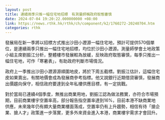 ```yaml
---
layout: post
title: 連續兩季只推一幅住宅地招標　有測量師稱政府取態審慎
date: 2024-07-04 19:20:22.000000000 +08:00
link: https://news.rthk.hk/rthk/ch/component/k2/1760272-20240704.htm
categories: rthk
---
```


發展局在新一季將以招標方式推出沙田小瀝源一幅住宅地，預計可提供570個單位，是連續兩季只推出一幅住宅地招標，均位於沙田小瀝源。測量師學會土地政策小組主席劉振江分析，整體樓市發展較為放緩，反映政府取態審慎，每季只推出一幅住宅地，可作「寒暑表」，有助政府判斷市場情況。

政府上一季推出沙田小瀝源源順圍地皮，將於下周五截標。劉振江估計，這幅住宅皮如果賣出，有關地價會成為發展商參考指標。他又說銀行近期借貸審慎，發展商出價趨向保守，相信政府要達到全年私樓供應目標，有一定挑戰。

對於當局已連續4個季度，無推出商業用地，劉振江認為做法務實，亦符合市場預期，目前商業樓宇空置率高，部分報告指空置率達到16%，目前本港不缺商業地供應，未來幾年仍有頗大量商業樓面落成，空置率仍有上升趨勢，相信有待「搶企業、搶人才」政策進一步落實，更多外來資金進入本港，商業樓宇需求才會回升。
